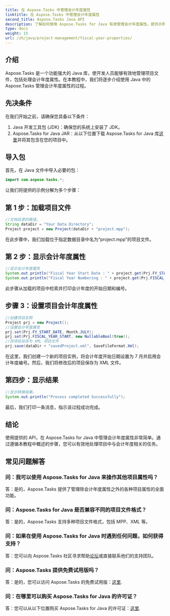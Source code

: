```yaml
---
title: 在 Aspose.Tasks 中管理会计年度属性
linktitle: 在 Aspose.Tasks 中管理会计年度属性
second_title: Aspose.Tasks Java API
description: 了解如何使用 Aspose.Tasks for Java 有效管理会计年度属性。提供示例的分步指南。
type: docs
weight: 15
url: /zh/java/project-management/fiscal-year-properties/
---
```

## 介绍
Aspose.Tasks 是一个功能强大的 Java 库，使开发人员能够有效地管理项目文件，包括处理会计年度属性。在本教程中，我们将逐步介绍使用 Java 中的 Aspose.Tasks 管理会计年度属性的过程。
## 先决条件
在我们开始之前，请确保您具备以下条件：
1. Java 开发工具包 (JDK)：确保您的系统上安装了 JDK。
2.  Aspose.Tasks for Java JAR：从以下位置下载 Aspose.Tasks for Java 库[这里](https://releases.aspose.com/tasks/java/)并将其包含在您的项目中。

## 导入包
首先，在 Java 文件中导入必要的包：
```java
import com.aspose.tasks.*;
```

让我们将提供的示例分解为多个步骤：
## 第 1 步：加载项目文件
```java
//文档目录的路径。
String dataDir = "Your Data Directory";
Project project = new Project(dataDir + "project.mpp");
```
在此步骤中，我们加载位于指定数据目录中名为“project.mpp”的项目文件。
## 第 2 步：显示会计年度属性
```java
//显示会计年度属性
System.out.println("Fiscal Year Start Date : " + project.get(Prj.FY_START_DATE));
System.out.println("Fiscal Year Numbering : " + project.get(Prj.FISCAL_YEAR_START));
```
此步骤从加载的项目中检索并打印会计年度的开始日期和编号。
## 步骤 3：设置项目会计年度属性
```java
//创建项目实例
Project prj = new Project();
//设置会计年度属性
prj.set(Prj.FY_START_DATE, Month.JULY);
prj.set(Prj.FISCAL_YEAR_START, new NullableBool(true));
//将项目另存为 XML 项目文件
prj.save(dataDir + "savedProject.xml", SaveFileFormat.Xml);
```
在这里，我们创建一个新的项目实例，将会计年度开始日期设置为 7 月并启用会计年度编号。然后，我们将修改后的项目保存为 XML 文件。
## 第四步：显示结果
```java
//显示转换结果。
System.out.println("Process completed Successfully");
```
最后，我们打印一条消息，指示该过程成功完成。

## 结论
使用提供的 API，在 Aspose.Tasks for Java 中管理会计年度属性非常简单。通过遵循本教程中概述的步骤，您可以有效地处理项目中与会计年度相关的任务。
## 常见问题解答
### 问：我可以使用 Aspose.Tasks for Java 来操作其他项目属性吗？
答：是的，Aspose.Tasks 提供了管理除会计年度属性之外的各种项目属性的全面功能。
### 问：Aspose.Tasks for Java 是否兼容不同的项目文件格式？
答：是的，Aspose.Tasks 支持多种项目文件格式，包括 MPP、XML 等。
### 问：如果在使用 Aspose.Tasks for Java 时遇到任何问题，如何获得支持？
答：您可以向 Aspose.Tasks 社区寻求帮助[论坛](https://forum.aspose.com/c/tasks/15)或直接联系他们的支持团队。
### 问：Aspose.Tasks 提供免费试用版吗？
答：是的，您可以访问 Aspose.Tasks 的免费试用版：[这里](https://releases.aspose.com/).
### 问：在哪里可以购买 Aspose.Tasks for Java 的许可证？
答：您可以从以下位置购买 Aspose.Tasks for Java 的许可证：[这里](https://purchase.aspose.com/buy).